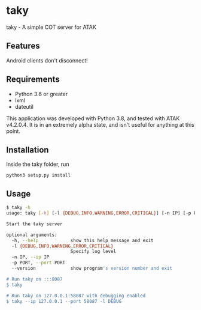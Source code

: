 # taky

taky - A simple COT server for ATAK

## Features

Android clients don't disconnect!

## Requirements

 * Python 3.6 or greater
 * lxml
 * dateutil

This application was developed with Python 3.8, and tested with ATAK v4.2.0.4.
It is in an extremely alpha state, and isn't useful for anything at this point.

## Installation

Inside the taky folder, run

`python3 setup.py install`

## Usage

```bash
$ taky -h
usage: taky [-h] [-l {DEBUG,INFO,WARNING,ERROR,CRITICAL}] [-n IP] [-p PORT] [--version]

Start the taky server

optional arguments:
  -h, --help            show this help message and exit
  -l {DEBUG,INFO,WARNING,ERROR,CRITICAL}
                        Specify log level
  -n IP, --ip IP
  -p PORT, --port PORT
  --version             show program's version number and exit

# Run taky on :::8087
$ taky

# Run taky on 127.0.0.1:58087 with debugging enabled
$ taky --ip 127.0.0.1 --port 58087 -l DEBUG
```
